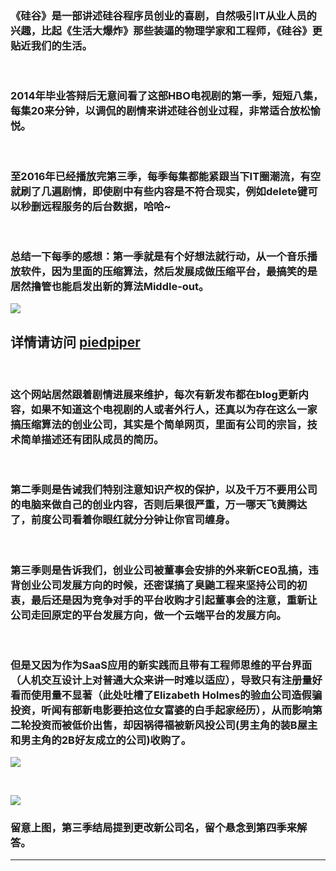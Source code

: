 <!-- 
.. link: 
.. description: 
.. tags: other
.. date: 2016/07/16 08:04:58
.. title: Silicon Valley
.. slug: silicon-valley
-->


### 《硅谷》是一部讲述硅谷程序员创业的喜剧，自然吸引IT从业人员的兴趣，比起《生活大爆炸》那些装逼的物理学家和工程师，《硅谷》更贴近我们的生活。


<br/>

### 2014年毕业答辩后无意间看了这部HBO电视剧的第一季，短短八集，每集20来分钟，以调侃的剧情来讲述硅谷创业过程，非常适合放松愉悦。


<br/>

### 至2016年已经播放完第三季，每季每集都能紧跟当下IT圈潮流，有空就刷了几遍剧情，即使剧中有些内容是不符合现实，例如delete键可以秒删远程服务的后台数据，哈哈~


<br/>

### 总结一下每季的感想：第一季就是有个好想法就行动，从一个音乐播放软件，因为里面的压缩算法，然后发展成做压缩平台，最搞笑的是居然撸管也能启发出新的算法Middle-out。

![](http://ww2.sinaimg.cn/mw1024/67804861gw1f5vuecdop0j211y0kiwgp.jpg)


## 详情请访问 [piedpiper](http://www.piedpiper.com/) 


<br/>

### 这个网站居然跟着剧情进展来维护，每次有新发布都在blog更新内容，如果不知道这个电视剧的人或者外行人，还真以为存在这么一家搞压缩算法的创业公司，其实是个简单网页，里面有公司的宗旨，技术简单描述还有团队成员的简历。


<br/>

### 第二季则是告诫我们特别注意知识产权的保护，以及千万不要用公司的电脑来做自己的创业内容，否则后果很严重，万一哪天飞黄腾达了，前度公司看着你眼红就分分钟让你官司缠身。


<br/>

### 第三季则是告诉我们，创业公司被董事会安排的外来新CEO乱搞，违背创业公司发展方向的时候，还密谋搞了臭鼬工程来坚持公司的初衷，最后还是因为竞争对手的平台收购才引起董事会的注意，重新让公司走回原定的平台发展方向，做一个云端平台的发展方向。


<br/>

### 但是又因为作为SaaS应用的新实践而且带有工程师思维的平台界面（人机交互设计上对普通大众来讲一时难以适应），导致只有注册量好看而使用量不显著（此处吐槽了Elizabeth Holmes的验血公司造假骗投资，听闻有部新电影要拍这位女富婆的白手起家经历），从而影响第二轮投资而被低价出售，却因祸得福被新风投公司(男主角的装B屋主和男主角的2B好友成立的公司)收购了。

![](http://ww3.sinaimg.cn/mw1024/67804861gw1f5vwirqtofj211y0kigqw.jpg)


<br/>

![](http://ww1.sinaimg.cn/mw1024/67804861gw1f5vueclyrij20s000xt92.jpg)


### 留意上图，第三季结局提到更改新公司名，留个悬念到第四季来解答。


 * * *
 
 